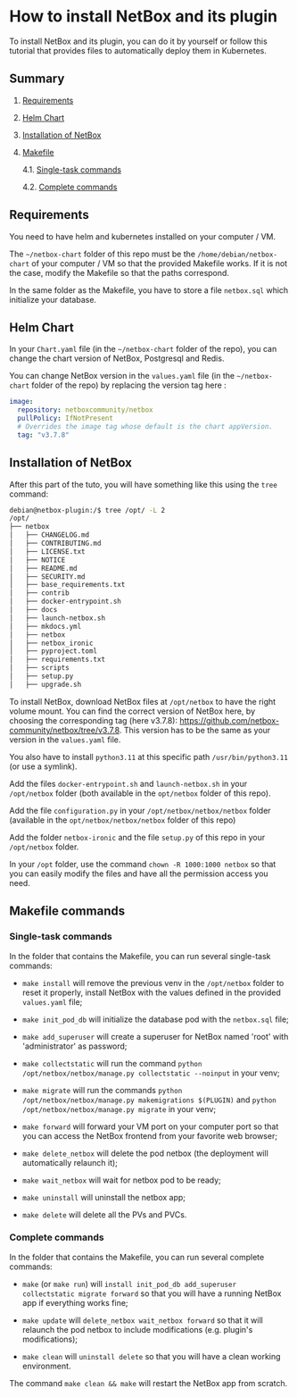 # How to install NetBox and its plugin

To install NetBox and its plugin, you can do it by yourself or follow this tutorial that provides files to automatically deploy them in Kubernetes.

## Summary

1. [Requirements](#requirements)

2. [Helm Chart](#helm-chart)

3. [Installation of NetBox](#installation-of-netbox)

4. [Makefile](#makefile-commands)
    
    4.1. [Single-task commands](#single-task-commands)
    
    4.2. [Complete commands](#complete-commands)


## Requirements

You need to have helm and kubernetes installed on your computer / VM.

The `~/netbox-chart` folder of this repo must be the `/home/debian/netbox-chart` of your computer / VM so that the provided Makefile works. If it is not the case, modify the Makefile so that the paths correspond.

In the same folder as the Makefile, you have to store a file `netbox.sql` which initialize your database.

## Helm Chart

In your `Chart.yaml` file (in the `~/netbox-chart` folder of the repo), you can change the chart version of NetBox, Postgresql and Redis.

You can change NetBox version in the `values.yaml` file (in the `~/netbox-chart` folder of the repo) by replacing the version tag here :

```yaml
image:
  repository: netboxcommunity/netbox
  pullPolicy: IfNotPresent
  # Overrides the image tag whose default is the chart appVersion.
  tag: "v3.7.8"
```

## Installation of NetBox

After this part of the tuto, you will have something like this using the `tree` command:

```bash
debian@netbox-plugin:/$ tree /opt/ -L 2
/opt/
├── netbox
│   ├── CHANGELOG.md
│   ├── CONTRIBUTING.md
│   ├── LICENSE.txt
│   ├── NOTICE
│   ├── README.md
│   ├── SECURITY.md
│   ├── base_requirements.txt
│   ├── contrib
│   ├── docker-entrypoint.sh
│   ├── docs
│   ├── launch-netbox.sh
│   ├── mkdocs.yml
│   ├── netbox
│   ├── netbox_ironic
│   ├── pyproject.toml
│   ├── requirements.txt
│   ├── scripts
│   ├── setup.py
│   ├── upgrade.sh
```

To install NetBox, download NetBox files at `/opt/netbox` to have the right volume mount. You can find the correct version of NetBox here, by choosing the corresponding tag (here v3.7.8): https://github.com/netbox-community/netbox/tree/v3.7.8. This version has to be the same as your version in the `values.yaml` file.

You also have to install `python3.11` at this specific path `/usr/bin/python3.11` (or use a symlink).

Add the files `docker-entrypoint.sh` and `launch-netbox.sh` in your `/opt/netbox` folder (both available in the `opt/netbox` folder of this repo).

Add the file `configuration.py` in your `/opt/netbox/netbox/netbox` folder (available in the `opt/netbox/netbox/netbox` folder of this repo)

Add the folder `netbox-ironic` and the file `setup.py` of this repo in your `/opt/netbox` folder.

In your `/opt` folder, use the command `chown -R 1000:1000 netbox` so that you can easily modify the files and have all the permission access you need.

## Makefile commands

### Single-task commands

In the folder that contains the Makefile, you can run several single-task commands:

* `make install` will remove the previous venv in the `/opt/netbox` folder to reset it properly, install NetBox with the values defined in the provided `values.yaml` file;

* `make init_pod_db` will initialize the database pod with the `netbox.sql` file;

* `make add_superuser` will create a superuser for NetBox named 'root' with 'administrator' as password;

* `make collectstatic` will run the command `python /opt/netbox/netbox/manage.py collectstatic --noinput` in your venv;

* `make migrate` will run the commands `python /opt/netbox/netbox/manage.py makemigrations $(PLUGIN)` and `python /opt/netbox/netbox/manage.py migrate` in your venv;

* `make forward` will forward your VM port on your computer port so that you can access the NetBox frontend from your favorite web browser;

* `make delete_netbox` will delete the pod netbox (the deployment will automatically relaunch it);

* `make wait_netbox` will wait for netbox pod to be ready;

* `make uninstall` will uninstall the netbox app;

* `make delete` will delete all the PVs and PVCs.

### Complete commands

In the folder that contains the Makefile, you can run several complete commands:

* `make` (or `make run`) will `install init_pod_db add_superuser collectstatic migrate forward` so that you will have a running NetBox app if everything works fine;

* `make update` will `delete_netbox wait_netbox forward` so that it will relaunch the pod netbox to include modifications (e.g. plugin's modifications);

* `make clean` will `uninstall delete` so that you will have a clean working environment.

The command `make clean && make` will restart the NetBox app from scratch.
